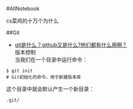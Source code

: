 #AllNotebook

cs菜鸡的十万个为什么  

##Git
* [git是什么？github又是什么?他们都有什么用啊？](http://blog.a0z.me/2014/05/21/GitBeginning/)  
版本控制  
当我们在一个目录中运行命令：  
```
$ git init 
# Git初始化的命令，用于新建版本库
```
这个目录中就会默认产生一个新目录：
```
.git/
```
